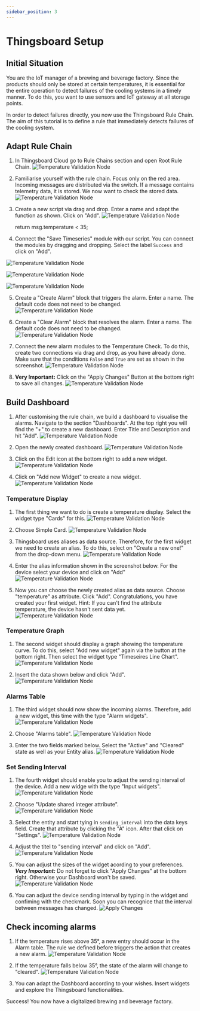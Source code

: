 ```yaml
---
sidebar_position: 3
---
```


# Thingsboard Setup


## Initial Situation

You are the IoT manager of a brewing and beverage factory. 
Since the products should only be stored at certain temperatures, it is essential for the entire operation to detect failures of the cooling systems in a timely manner. 
To do this, you want to use sensors and IoT gateway at all storage points. 

In order to detect failures directly, you now use the Thingsboard Rule Chain. 
The aim of this tutorial is to define a rule that immediately detects failures of the cooling system. 

## Adapt Rule Chain
1. In Thingsboard Cloud go to Rule Chains section and open Root Rule Chain.
![Temperature Validation Node](/img/tb/rule-chain.png)

2. Familiarise yourself with the rule chain. Focus only on the red area. Incoming messages are distributed via the switch. If a message contains telemetry data, it is stored. We now want to check the stored data.
![Temperature Validation Node](/img/tb/rule-chain-default.png)

3. Create a new script via drag and drop. Enter a name and adapt the function as shown. Click on "Add".
![Temperature Validation Node](/img/tb/rule-chain-script.png)


	return msg.temperature < 35;
	
4. Connect the "Save Timeseries" module with our script. You can connect the modules by dragging and dropping. Select the label `Success` and click on "Add".

![Temperature Validation Node](/img/tb/rule-chain-connect.png)

<div style={{textAlign: 'center'}}>

![Temperature Validation Node](/img/tb/rule-chain-link.png)

</div>

![Temperature Validation Node](/img/tb/rule-chain-link-complete.png)

5. Create a "Create Alarm" block that triggers the alarm. Enter a name. The default code does not need to be changed.
![Temperature Validation Node](/img/tb/rule-chain-create-alarm.png)

6. Create a "Clear Alarm" block that resolves the alarm. Enter a name. The default code does not need to be changed.
![Temperature Validation Node](/img/tb/rule-chain-clear-alarm.png)

7. Connect the new alarm modules to the Temperature Check. To do this, create two connections via drag and drop, as you have already done. Make sure that the conditions `False` and `True` are set as shown in the screenshot.
![Temperature Validation Node](/img/tb/rule-chain-link-alarms.png)

8. **Very Important:** Click on the "Apply Changes" Button at the bottom right to save all changes.
![Temperature Validation Node](/img/tb/rule-chain-apply.png)

## Build Dashboard

1. After customising the rule chain, we build a dashboard to visualise the alarms. Navigate to the section "Dashboards". At the top right you will find the "+" to create a new dashboard. Enter Title and Description and hit "Add".
![Temperature Validation Node](/img/tb/dashboard.png)

2. Open the newly created dashboard.
![Temperature Validation Node](/img/tb/dashboard-open.png)

3. Click on the Edit icon at the bottom right to add a new widget.
![Temperature Validation Node](/img/tb/dashboard-edit.png)

4. Click on "Add new Widget" to create a new widget.
![Temperature Validation Node](/img/tb/dashboard-empty.png)


### Temperature Display
1. The first thing we want to do is create a temperature display. Select the widget type "Cards" for this.
![Temperature Validation Node](/img/tb/dashboard-cards.png)

2. Choose Simple Card.
![Temperature Validation Node](/img/tb/dashboard-cards-simple.png)

3. Thingsboard uses aliases as data source. Therefore, for the first widget we need to create an alias. To do this, select on "Create a new one!" from the drop-down menu.
![Temperature Validation Node](/img/tb/dashboard-create-data-source.png)

4. Enter the alias information shown in the screenshot below. For the device select your device and click on "Add"
![Temperature Validation Node](/img/tb/dashboard-create-data-source-2.png)

5. Now you can choose the newly created alias as data source. Choose "temperature" as attribute. Click "Add". 
Congratulations, you have created your first widget.
Hint: If you can't find the attribute temperature, the device hasn't sent data yet. 
![Temperature Validation Node](/img/tb/dashboard-cards-simple-2.png)

### Temperature Graph
1. The second widget should display a graph showing the temperature curve. To do this, select "Add new widget" again via the button at the bottom right. Then select the widget type "Timeseires Line Chart".
![Temperature Validation Node](/img/tb/dashboard-cards-timeseries.png)

2. Insert the data shown below and click "Add".
![Temperature Validation Node](/img/tb/dashboard-cards-timeseries-2.png)

### Alarms Table
1. The third widget should now show the incoming alarms. Therefore, add a new widget, this time with the type "Alarm widgets".
![Temperature Validation Node](/img/tb/dashboard-cards-alarm.png)

2. Choose "Alarms table".
![Temperature Validation Node](/img/tb/dashboard-cards-alarm-table.png)

3. Enter the two fields marked below. Select the "Active" and "Cleared" state as well as your Entity alias.
![Temperature Validation Node](/img/tb/dashboard-cards-alarm-table-data.png)

### Set Sending Interval

1. The fourth widget should enable you to adjust the sending interval of the device.
Add a new widge with the type "Input widgets".
![Temperature Validation Node](/img/tb/dashboard-cards-input.png)

2. Choose "Update shared integer attribute".
![Temperature Validation Node](/img/tb/dashboard-cards-input-shared-int.png)

3. Select the entity and start tying in `sending_interval` into the data keys field.
Create that attribute by clicking the "A" icon.
After that click on "Settings".
![Temperature Validation Node](/img/tb/dashboard-cards-input-create-attribute.png)

4. Adjust the titel to "sending interval" and click on "Add".
![Temperature Validation Node](/img/tb/dashboard-cards-input-settings.png)

5. You can adjust the sizes of the widget acording to your preferences.
***Very Important:*** Do not forget to click "Apply Changes" at the bottom right.
Otherwise your Dashboard won't be saved.
![Temperature Validation Node](/img/tb/dashboard-rearrange.png)


6. You can adjust the device sending interval by typing in the widget and confiming with the checkmark.
Soon you can recognice that the interval between messages has changed.
![Apply Changes](/img/tb/dashboard-set-attribute.png)

## Check incoming alarms
1. If the temperature rises above 35°, a new entry should occur in the Alarm table.
The rule we defined before triggers the action that creates a new alarm.
![Temperature Validation Node](/img/tb/dashboard-check-alarms.png)

2. If the temperature falls below 35°, the state of the alarm will change to "cleared".
![Temperature Validation Node](/img/tb/dashboard-check-alarms-2.png)

3. You can adapt the Dashboard according to your wishes. Insert widgets and explore the Thingsboard functionalities. 

Success! You now have a digitalized brewing and beverage factory.